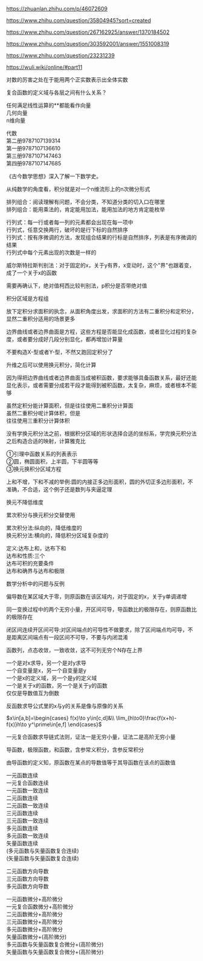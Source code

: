 https://zhuanlan.zhihu.com/p/46072609  
  
https://www.zhihu.com/question/35804945?sort=created  
  
https://www.zhihu.com/question/267162925/answer/1370184502  
  
https://www.zhihu.com/question/303592001/answer/1551008319  
  
https://www.zhihu.com/question/23231239  
  
https://wuli.wiki/online/#part11  
  
对数的厉害之处在于能用两个正实数表示出全体实数  
  
复合函数的定义域与各层之间有什么关系？  
  
任何满足线性运算的**都能看作向量  
几何向量  
n维向量  
  
代数  
第二册9787107139314  
第一册9787107136610  
第三册9787107147463  
第四册9787107147685  
  
《古今数学思想》深入了解一下数学史。  
  
从纯数学的角度看，积分就是对一个n维流形上的n次微分形式  
  
排列组合：阅读理解有问题，不会分类，不知道分类的切入口在哪里  
排列组合：能用乘法的，肯定能用加法，能用加法的地方肯定能枚举  
  
行列式：每一行或者每一列的元素都会出现在每一项中  
行列式，任意交换两行，破坏的是行下标的自然排序  
行列式：按有序微调的方法，发现组合结果的行标是自然排序，列表是有序微调的结果  
行列式中每个元素出现的次数是一样的  
  
  
威尔斯特拉斯判别法：对于固定的x，关于y有界，x变动时，这个"界"也跟着变，成了一个关于x的函数  
  
需要再确认下，绝对值柯西比较判别法，p积分是否带绝对值  
  
积分区域是方程组  
  
放下定积分求面积的执念，从面积角度出发，求面积的方法有二重积分和定积分，显然二重积分适用的场景更多  
  
边界曲线或者边界曲面是方程，这些方程是否能显化成函数，或者显化过程的复杂度，或者要分成好几段分别显化，都再增加计算量  
  
不要构造X-型或者Y-型，不然又跑回定积分了  
  
升维之后可以使用换元积分，简化计算  
  
因为得把边界曲线或者边界曲面当成被积函数，要求能够具备函数关系，最好还能显化表示，或者需要分成若干段才能得到被积函数，太复杂，麻烦，或者根本不能够  
  
虽然定积分能计算面积，但是往往使用二重积分计算面  
虽然二重积分呢计算体积，但是  
往往使用三重积分计算体积  
  
没有学换元积分法之前，根据积分区域的形状选择合适的坐标系，学完换元积分法之后构造合适的映射，计算雅克比  
  
①引理中函数关系的列表表示  
②圆，椭圆面积，上半圆，下半圆等等  
③换元换积分区域方程  
  
  
上和不增，下和不减的举例:圆的内接正多边形面积，圆的外切正多边形面积，不准确，不合适，这个例子还是数列与夹逼定理  
  
换元不降低维度  
  
累次积分与换元积分交替使用  
  
  
累次积分法:纵向的，降低维度的  
换元积分法:横向的，降低积分区域复杂度的  
  
定义:达布上和，达布下和  
达布和性质:三个  
达布可积的充要条件  
达布和确界与达布和极限  
  
数学分析中的问题与反例  
  
偏导数在某区域大于零，则原函数在该区域内，对于固定的x，关于y单调递增  
  
同一变换过程中的两个无穷小量，开区间可导，导函数比的极限存在，则原函数比的极限存在  
  
闭区间连续开区间可导:对区间端点的可导性不做要求，除了区间端点均可导，不是距离区间端点有一段区间不可导，不要与内闭混淆  
  
函数列，点态收敛，一致收敛，这不可列无穷个N存在上界  
  
一个是对x求导，另一个是对y求导  
一个自变量是x，另一个自变量是y  
一个是x的定义域，另一个是y的定义域  
一个是关于x的函数，另一个是关于y的函数  
仅仅是导数值互为倒数  
  
反函数求导公式里的x与y的关系是像与原像的关系  
  
 $x\in[a,b]=\begin{cases}  
f(x)\to y\in[c,d]&\\  
\lim_{h\to0}\frac{f(x+h)-f(x)}h\to y^\prime\in[e,f]  
\end{cases}$  
  
一元复合函数求导链式法则，证法一是无穷小量，证法二是高阶无穷小量  
  
导函数，极限函数，和函数，含参常义积分，含参反常积分  
  
由导函数的定义知，原函数在某点的导数值等于其导函数在该点的函数值  
  
一元函数连续  
一元复合函数连续  
一元函数一致连续  
二元函数连续  
二元函数一致连续  
三元函数连续  
三元函数一致连续  
多元函数连续  
多元函数一致连续  
矢量函数连续  
(多元函数与矢量函数复合连续)  
(矢量函数与矢量函数复合连续)  
  
  
二元函数方向导数  
三元函数方向导数  
多元函数方向导数  
  
  
一元函数微分+高阶微分  
一元复合函数微分+高阶微分  
二元函数微分+高阶微分  
三元函数微分+高阶微分  
多元函数微分+高阶微分  
矢量函数微分+(高阶微分)  
多元函数与矢量函数复合微分+(高阶微分)  
矢量函数与矢量函数复合微分+(高阶微分)  
  
